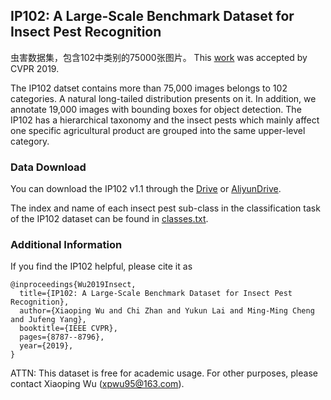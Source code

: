 ## IP102: A Large-Scale Benchmark Dataset for Insect Pest Recognition
虫害数据集，包含102中类别的75000张图片。
This [work](http://openaccess.thecvf.com/content_CVPR_2019/papers/Wu_IP102_A_Large-Scale_Benchmark_Dataset_for_Insect_Pest_Recognition_CVPR_2019_paper.pdf) was accepted by CVPR 2019.

The IP102 datset contains more than 75,000 images belongs to 102 categories. A natural long-tailed distribution presents on it. In addition, we annotate 19,000 images with bounding boxes for object detection. The IP102 has a hierarchical taxonomy and the insect pests which mainly affect one specific agricultural product are grouped into the same upper-level category.

### Data Download

You can download the IP102 v1.1 through the [Drive](https://drive.google.com/drive/folders/1svFSy2Da3cVMvekBwe13mzyx38XZ9xWo?usp=sharing) or [AliyunDrive](https://www.aliyundrive.com/s/c5G9scSGyak).

The index and name of each insect pest sub-class in the classification task of the IP102 dataset can be found in [classes.txt](./classes.txt).


### Additional Information
If you find the IP102 helpful, please cite it as
```
@inproceedings{Wu2019Insect,
  title={IP102: A Large-Scale Benchmark Dataset for Insect Pest Recognition},
  author={Xiaoping Wu and Chi Zhan and Yukun Lai and Ming-Ming Cheng and Jufeng Yang},
  booktitle={IEEE CVPR},
  pages={8787--8796},
  year={2019},
}
```

ATTN: This dataset is free for academic usage. For other purposes, please contact Xiaoping Wu (xpwu95@163.com).
